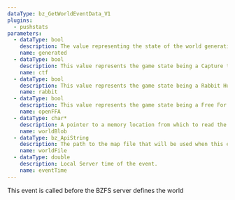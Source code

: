 ```yaml
---
dataType: bz_GetWorldEventData_V1
plugins:
  - pushstats
parameters:
  - dataType: bool
    description: The value representing the state of the world generation. If another
    name: generated
  - dataType: bool
    description: This value represents the game state being a Capture the Flag (CTF) type
    name: ctf
  - dataType: bool
    description: This value represents the game state being a Rabbit Hunt type game.
    name: rabbit
  - dataType: bool
    description: This value represents the game state being a Free For All type game.
    name: openFFA
  - dataType: char*
    description: A pointer to a memory location from which to read the world stream.
    name: worldBlob
  - dataType: bz_ApiString
    description: The path to the map file that will be used when this event is completed.
    name: worldFile
  - dataType: double
    description: Local Server time of the event.
    name: eventTime
---
```


This event is called before the BZFS server defines the world
